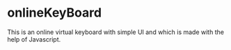 # onlineKeyBoard
This is an online virtual keyboard with simple UI and which is made with the help of Javascript.
